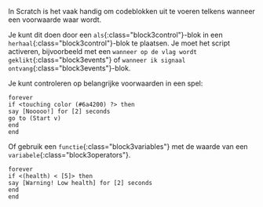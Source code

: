 In Scratch is het vaak handig om codeblokken uit te voeren telkens wanneer een voorwaarde waar wordt.

Je kunt dit doen door een `als`{:class="block3control"}-blok in een `herhaal`{:class="block3control"}-blok te plaatsen. Je moet het script activeren, bijvoorbeeld met een `wanneer op de vlag wordt geklikt`{:class="block3events"} of `wanneer ik signaal ontvang`{:class="block3events"}-blok.

Je kunt controleren op belangrijke voorwaarden in een spel:

```blocks3
forever
if <touching color (#6a4200) ?> then
say [Nooooo!] for [2] seconds
go to (Start v)
end
end
```

Of gebruik een `functie`{:class="block3variables"} met de waarde van een `variabele`{:class="block3operators"}.

```blocks3
forever
if <(health) < [5]> then
say [Warning! Low health] for [2] seconds
end
end
```
